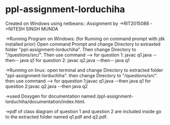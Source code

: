 # ppl-assignment-lorduchiha


Created on Windows using netbeans:: 
Assignment by ->RIT2015088
              ->NITESH SINGH MUNDA




->Running Program on Windows:
      (for Running on command prompt with jdk installed prior)
      Open command Prompt and change Directory to extraxted folder "ppl-assignment-lorduchiha".
      Then change Directory to "/questions/src/".
      Then use command -->  for question 1: javac q1.java    --then--   java q1
                            for question 2: javac q2.java    --then--    java q1
                                            



->Running on linux:
      open terminal and change Directory to extracted folder "ppl-assignment-lorduchiha".
      then change Directory to "/questions/src".
      then use command  -->  for qquestion 1:javac q1.java    --then   java q1
                              for question 2:javac q2.java    --then   java q2
                              
                       
 
 
 ->used Doxygen for documentation named /ppl-assignment-lorduchiha/documentation/index.html.
  
 
 
 ->pdf of class diagram of question 1 and question 2 are included inside go to the extracted folder named q1.pdf and q2.pdf.
                              
                              
                              
                              
                              
                              
             

